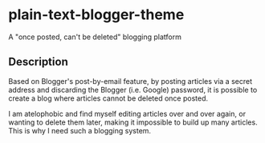 # plain-text-blogger-theme

A "once posted, can't be deleted" blogging platform

## Description

Based on Blogger's post-by-email feature, by posting articles via a secret address and discarding the Blogger (i.e. Google) password, it is possible to create a blog where articles cannot be deleted once posted.

I am atelophobic and find myself editing articles over and over again, or wanting to delete them later, making it impossible to build up many articles.  This is why I need such a blogging system.
